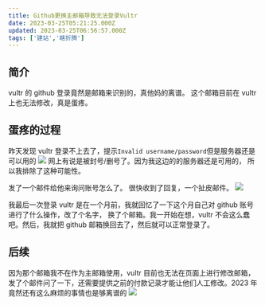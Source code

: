 ```yaml
---
title: Github更换主邮箱导致无法登录Vultr
date: 2023-03-25T05:21:25.000Z
updated: 2023-03-25T06:56:57.000Z
tags: ['建站','瞎折腾']
---
```

  
## 简介

vultr 的 github 登录竟然是邮箱来识别的，真他妈的离谱。
这个邮箱目前在 vultr 上也无法修改，真是蛋疼。

## 蛋疼的过程

昨天发现 vultr 登录不上去了，提示`Invalid username/password`但是服务器还是可以用的
![](images/1679723675602-a7e058a0-2970-4176-9b1d-0cbe4d296bce.png)
网上有说是被封号/删号了。因为我这边的的服务器还是可用的， 所以我排除了这种可能性。

发了一个邮件给他来询问账号怎么了。
很快收到了回复，一个扯皮邮件。
![](images/1679722402041-deb3a14a-1dde-4df6-962c-a633c2074385.png)

我最后一次登录 vultr 是在一个月前，我就回忆了一下这个月自己对 github 账号进行了什么操作，改了个名字， 换了个邮箱。我一开始在想，vultr 不会这么蠢吧。然后，我就把 github 邮箱换回去了，然后就可以正常登录了。

## 后续

因为那个邮箱我不在作为主邮箱使用，vultr 目前也无法在页面上进行修改邮箱，发了个邮件问了一下，还需要提供之前的付款记录才能让他们人工修改。2023 年竟然还有这么麻烦的事情也是够离谱的
![](images/1679722605882-62cfb061-0c00-4f95-8a8d-956b35ce866c.png)